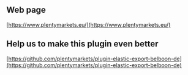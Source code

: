 ## Web page
 
[https://www.plentymarkets.eu/](https://www.plentymarkets.eu/)

## Help us to make this plugin even better

[https://github.com/plentymarkets/plugin-elastic-export-belboon-de](https://github.com/plentymarkets/plugin-elastic-export-belboon-de)
